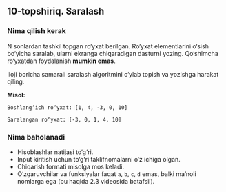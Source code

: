## 10-topshiriq. Saralash
### Nima qilish kerak
N sonlardan tashkil topgan ro‘yxat berilgan. Ro‘yxat elementlarini o‘sish bo‘yicha saralab, ularni ekranga chiqaradigan dasturni yozing. Qo‘shimcha ro‘yxatdan foydalanish **mumkin emas**.

Iloji boricha samarali saralash algoritmini o‘ylab topish va yozishga harakat qiling.

**Misol:**

```
Boshlang‘ich ro‘yxat: [1, 4, -3, 0, 10]

Saralangan ro‘yxat: [-3, 0, 1, 4, 10]
```
### Nima baholanadi
- Hisoblashlar natijasi to‘g‘ri.
- Input kiritish uchun to‘g‘ri taklifnomalarni o‘z ichiga olgan. 
- Chiqarish formati misolga mos keladi.
- O‘zgaruvchilar va funksiyalar faqat `a`, `b`, `c`, `d` emas, balki ma’noli nomlarga ega  (bu haqida 2.3 videosida batafsil).